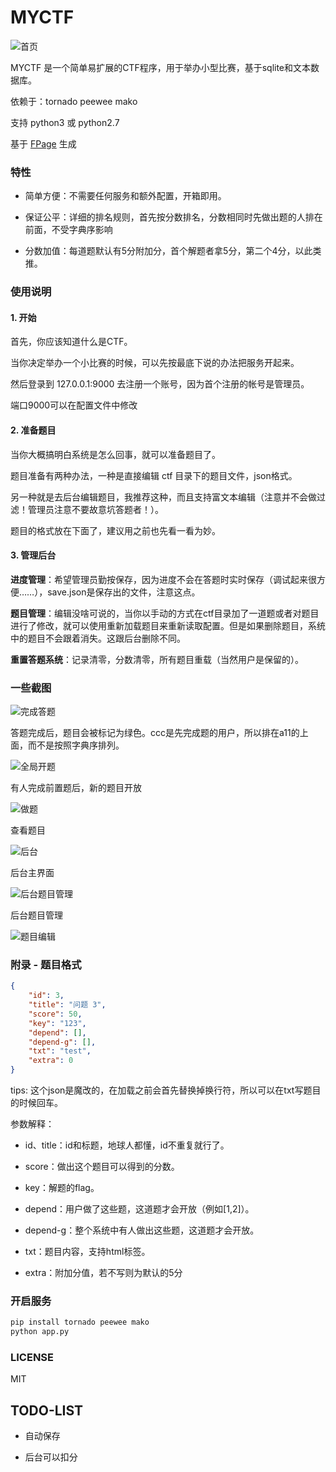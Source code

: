# MYCTF

![首页](http://rpgame.net/pics/myctf-首页.png)

MYCTF 是一个简单易扩展的CTF程序，用于举办小型比赛，基于sqlite和文本数据库。

依赖于：tornado peewee mako

支持 python3 或 python2.7

基于 [FPage](https://github.com/fy0/fpage) 生成

### **特性**

* 简单方便：不需要任何服务和额外配置，开箱即用。

* 保证公平：详细的排名规则，首先按分数排名，分数相同时先做出题的人排在前面，不受字典序影响

* 分数加值：每道题默认有5分附加分，首个解题者拿5分，第二个4分，以此类推。

### **使用说明**

#### 1. 开始

首先，你应该知道什么是CTF。

当你决定举办一个小比赛的时候，可以先按最底下说的办法把服务开起来。

然后登录到 127.0.0.1:9000 去注册一个账号，因为首个注册的帐号是管理员。

端口9000可以在配置文件中修改

#### 2. 准备题目

当你大概搞明白系统是怎么回事，就可以准备题目了。

题目准备有两种办法，一种是直接编辑 ctf 目录下的题目文件，json格式。

另一种就是去后台编辑题目，我推荐这种，而且支持富文本编辑（注意并不会做过滤！管理员注意不要故意坑答题者！）。

题目的格式放在下面了，建议用之前也先看一看为妙。

#### 3. 管理后台

**进度管理**：希望管理员勤按保存，因为进度不会在答题时实时保存（调试起来很方便……），save.json是保存出的文件，注意这点。

**题目管理**：编辑没啥可说的，当你以手动的方式在ctf目录加了一道题或者对题目进行了修改，就可以使用重新加载题目来重新读取配置。但是如果删除题目，系统中的题目不会跟着消失。这跟后台删除不同。

**重置答题系统**：记录清零，分数清零，所有题目重载（当然用户是保留的）。

### **一些截图**

![完成答题](http://rpgame.net/pics/myctf-完成答题.png)

答题完成后，题目会被标记为绿色。ccc是先完成题的用户，所以排在a11的上面，而不是按照字典序排列。

![全局开题](http://rpgame.net/pics/myctf-全局开题.png)

有人完成前置题后，新的题目开放

![做题](http://rpgame.net/pics/myctf-做题.png)

查看题目

![后台](http://rpgame.net/pics/myctf-控制台.png)

后台主界面

![后台题目管理](http://rpgame.net/pics/myctf-后台题目管理.png)

后台题目管理

![题目编辑](http://rpgame.net/pics/myctf-题目编辑.png)


### **附录 - 题目格式**

```json
{
    "id": 3,
    "title": "问题 3",
    "score": 50,
    "key": "123",
    "depend": [],
    "depend-g": [],
    "txt": "test",
    "extra": 0
}
```

tips: 这个json是魔改的，在加载之前会首先替换掉换行符，所以可以在txt写题目的时候回车。

参数解释：

* id、title：id和标题，地球人都懂，id不重复就行了。

* score：做出这个题目可以得到的分数。

* key：解题的flag。

* depend：用户做了这些题，这道题才会开放（例如[1,2]）。

* depend-g：整个系统中有人做出这些题，这道题才会开放。

* txt：题目内容，支持html标签。

* extra：附加分值，若不写则为默认的5分


### **开启服务**
```sh
pip install tornado peewee mako
python app.py
```

### LICENSE

MIT

## TODO-LIST

* 自动保存

* 后台可以扣分
